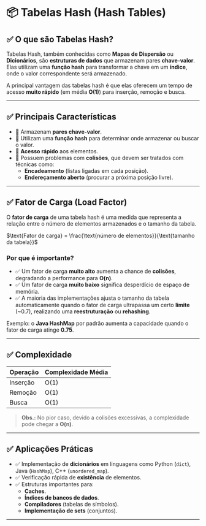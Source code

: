 # 📦 Tabelas Hash (Hash Tables)

## ✅ O que são Tabelas Hash?

Tabelas Hash, também conhecidas como **Mapas de Dispersão** ou **Dicionários**, são **estruturas de dados** que armazenam pares **chave-valor**. Elas utilizam uma **função hash** para transformar a chave em um **índice**, onde o valor correspondente será armazenado.

A principal vantagem das tabelas hash é que elas oferecem um tempo de acesso **muito rápido** (em média **O(1)**) para inserção, remoção e busca.

---

## ✅ Principais Características

- 📌 Armazenam **pares chave-valor**.
- 📌 Utilizam uma **função hash** para determinar onde armazenar ou buscar o valor.
- 📌 **Acesso rápido** aos elementos.
- 📌 Possuem problemas com **colisões**, que devem ser tratados com técnicas como:
  - **Encadeamento** (listas ligadas em cada posição).
  - **Endereçamento aberto** (procurar a próxima posição livre).

---

## ✅ Fator de Carga (Load Factor)

O **fator de carga** de uma tabela hash é uma medida que representa a relação entre o número de elementos armazenados e o tamanho da tabela.

$\text{Fator de carga} = \frac{\text{número de elementos}}{\text{tamanho da tabela}}$

### Por que é importante?

- ✅ Um fator de carga **muito alto** aumenta a chance de **colisões**, degradando a performance para **O(n)**.
- ✅ Um fator de carga **muito baixo** significa desperdício de espaço de memória.
- ✅ A maioria das implementações ajusta o tamanho da tabela automaticamente quando o fator de carga ultrapassa um certo **limite** (~0.7), realizando uma **reestruturação** ou **rehashing**.

Exemplo: o **Java HashMap** por padrão aumenta a capacidade quando o fator de carga atinge **0.75**.

---

## ✅ Complexidade

| Operação | Complexidade Média |
|----------|-------------------|
| Inserção | O(1)              |
| Remoção  | O(1)              |
| Busca    | O(1)              |

> **Obs.:** No pior caso, devido a colisões excessivas, a complexidade pode chegar a **O(n)**.

---

## ✅ Aplicações Práticas

- ✅ Implementação de **dicionários** em linguagens como Python (`dict`), Java (`HashMap`), C++ (`unordered_map`).
- ✅ Verificação rápida de **existência** de elementos.
- ✅ Estruturas importantes para:
  - **Caches**.
  - **Índices de bancos de dados**.
  - **Compiladores** (tabelas de símbolos).
  - **Implementação de sets** (conjuntos).

---
